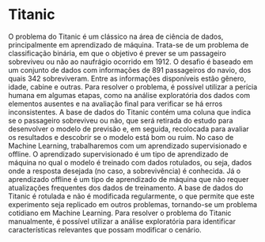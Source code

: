 # Titanic
 O problema do Titanic é um clássico na área de ciência de dados, principalmente em aprendizado de máquina. Trata-se de um problema de classificação binária, em que o objetivo é prever se um passageiro sobreviveu ou não ao naufrágio ocorrido em 1912. O desafio é baseado em um conjunto de dados com informações de 891 passageiros do navio, dos quais 342 sobreviveram. Entre as informações disponíveis estão gênero, idade, cabine e outras. Para resolver o problema, é possível utilizar a perícia humana em algumas etapas, como na análise exploratória dos dados com elementos ausentes e na avaliação final para verificar se há erros inconsistentes.  A base de dados do Titanic contém uma coluna que indica se o passageiro sobreviveu ou não, que será retirada do estudo para desenvolver o modelo de previsão e, em seguida, recolocada para avaliar os resultados e descobrir se o modelo está bom ou ruim.  No caso de Machine Learning, trabalharemos com um aprendizado supervisionado e offline. O aprendizado supervisionado é um tipo de aprendizado de máquina no qual o modelo é treinado com dados rotulados, ou seja, dados onde a resposta desejada (no caso, a sobrevivência) é conhecida. Já o aprendizado offline é um tipo de aprendizado de máquina que não requer atualizações frequentes dos dados de treinamento. A base de dados do Titanic é rotulada e não é modificada regularmente, o que permite que este experimento seja replicado em outros problemas, tornando-se um problema cotidiano em Machine Learning.  Para resolver o problema do Titanic manualmente, é possível utilizar a análise exploratória para identificar características relevantes que possam modificar o cenário.
